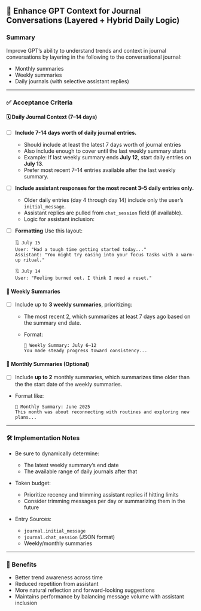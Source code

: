 ## 🧠 Enhance GPT Context for Journal Conversations (Layered + Hybrid Daily Logic)

### Summary

Improve GPT’s ability to understand trends and context in journal conversations by layering in the following to the conversational journal:

* Monthly summaries
* Weekly summaries
* Daily journals (with selective assistant replies)

---

### ✅ Acceptance Criteria

#### 🗓️ Daily Journal Context (7–14 days)

* [ ] **Include 7-14 days worth of daily journal entries.**

  * Should include at least the latest 7 days worth of journal entries
  * Also include enough to cover until the last weekly summary starts
  * Example: If last weekly summary ends **July 12**, start daily entries on **July 13**.
  * Prefer most recent 7–14 entries available after the last weekly summary.

* [ ] **Include assistant responses for the most recent 3–5 daily entries only.**

  * Older daily entries (day 4 through day 14) include only the user’s `initial_message`.
  * Assistant replies are pulled from `chat_session` field (if available).
  * Logic for assistant inclusion:

* [ ] **Formatting**
  Use this layout:

  ```
  🗓️ July 15
  User: "Had a tough time getting started today..."
  Assistant: "You might try easing into your focus tasks with a warm-up ritual."

  🗓️ July 14
  User: "Feeling burned out. I think I need a reset."
  ```

#### 📅 Weekly Summaries

* [ ] Include up to **3 weekly summaries**, prioritizing:

  * The most recent 2, which summarizes at least 7 days ago based on the summary end date.
  * Format:

    ```
    📅 Weekly Summary: July 6–12
    You made steady progress toward consistency...
    ```

#### 📆 Monthly Summaries (Optional)

* [ ] Include **up to 2** monthly summaries, which summarizes time older than the the start date of the weekly summaries.
* Format like:

  ```
  📆 Monthly Summary: June 2025
  This month was about reconnecting with routines and exploring new plans...
  ```

---

### 🛠️ Implementation Notes

* Be sure to dynamically determine:

  * The latest weekly summary’s end date
  * The available range of daily journals after that
* Token budget:

  * Prioritize recency and trimming assistant replies if hitting limits
  * Consider trimming messages per day or summarizing them in the future
* Entry Sources:

  * `journal.initial_message`
  * `journal.chat_session` (JSON format)
  * Weekly/monthly summaries

---

### 🚀 Benefits

* Better trend awareness across time
* Reduced repetition from assistant
* More natural reflection and forward-looking suggestions
* Maintains performance by balancing message volume with assistant inclusion
